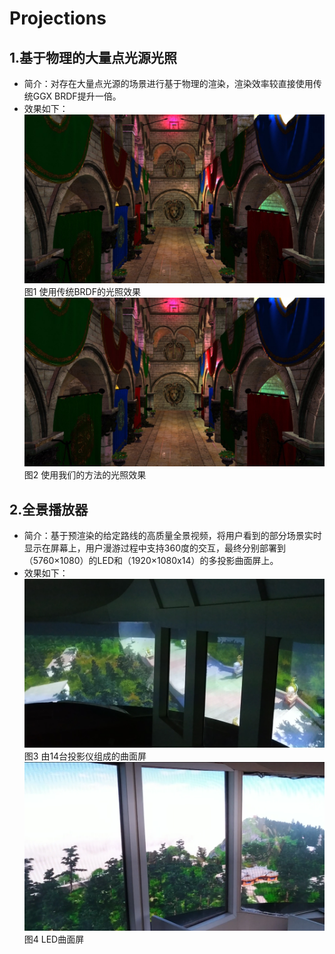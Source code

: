 # Projections
## 1.基于物理的大量点光源光照
* 简介：对存在大量点光源的场景进行基于物理的渲染，渲染效率较直接使用传统GGX BRDF提升一倍。
* 效果如下：
![](LargeNumberOfPointLights/BRDFResult_MS_16.jpg "使用传统BRDF的光照效果")
图1 使用传统BRDF的光照效果
![](LargeNumberOfPointLights/LTCResult_MS_16.jpg "使用我们的方法的光照效果")
图2 使用我们的方法的光照效果

## 2.全景播放器
* 简介：基于预渲染的给定路线的高质量全景视频，将用户看到的部分场景实时显示在屏幕上，用户漫游过程中支持360度的交互，最终分别部署到（5760×1080）的LED和（1920×1080x14）的多投影曲面屏上。
* 效果如下：
![](PanoramaVideoPlayer/MultiProjector.png "由14台投影仪组成的曲面屏")
图3 由14台投影仪组成的曲面屏
![](PanoramaVideoPlayer/LED.png "LED曲面屏")
图4 LED曲面屏


<!--<iframe width="560" height="315" src="PanoramaVideoPlayer/LED.mp4" frameborder="0" allowfullscreen></iframe>
<video id="video" controls="" preload="none">
	<source id="mp4" src="PanoramaVideoPlayer/MultiProjector.mp4" type="video/mp4">
</video>-->
